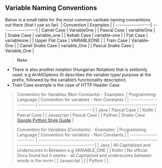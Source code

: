 ## Variable Naming Conventions


Below is a small table for the most common varibale naming conventions out there (that I use so far). 
| Convention        | Examples          |
| ------------------| ------------------|
| Camel Case        | VariableOne       |
| Pascal Case       | variableOne       |
| Snake Case        | variable_one      |
| Kebab Case        | variable-one      |
| Flat Case         | variableone       |
| Upper Flat Case   | VARIABLEONE       |
| Train Case        | Variable-One      |
| Camel Snake Case  | variable_One      |
| Pascal Snake Case | Variable_One      |

>**Note**: 
- There is also another notation (Hungarian Notation) that is seldomly used. e.g ArrAllOptions (It describes the variable type/ purpose at            the prefix, followed by the variable’s functionality descriptor).
- Train Case example is the case of HTTP Header Case. 

> Convention for Variables (Non Constants) - Examples: 
>| Programming Language    | Convention for variables - Non Constants                                                            |
>| ----------------------- | ----------------------------------------------------------------------------------------------------| 
>| Java                    | Pascal Case                                                                                          |
>| Kotlin                  | Pascal Case                                                                                          |
>| Javascript              | Pascal Case                                                                                          |
>| Python                  | Snake Case  [Google Python Style Guide](https://google.github.io/styleguide/pyguide.html#316-naming) |
                          
> Convention for Variables (Constants) - Examples: 
>| Programming Language    | Convention for variables - Non Constants                                                             |
>| ----------------------- | -----------------------------------------------------------------------------------------------------| 
>| Java                    | All Capitalized and Underscores in Between e.g VARIABLE_ONE                                          |
>| Kotlin                  | No official Docu found but it seems - all Capitalized and underscores between words is the norm      |
>| Javascript              |                                                                                                      |
>| Python                  |                                                                                                      |
